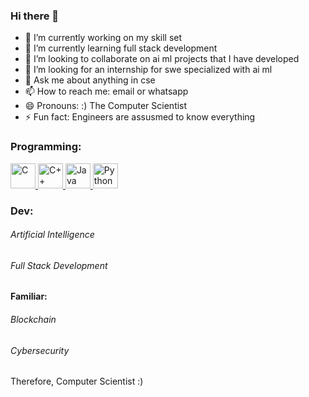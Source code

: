 ### Hi there 👋

<!--
**himanshu-hg-github/himanshu-hg-github** is a ✨ _special_ ✨ repository because its `README.md` (this file) appears on your GitHub profile.

Here are some ideas to get you started:-->

- 🔭 I’m currently working on my skill set
- 🌱 I’m currently learning full stack development
- 👯 I’m looking to collaborate on ai ml projects that I have developed
- 🤔 I’m looking for an internship for swe specialized with ai ml
- 💬 Ask me about anything in cse
- 📫 How to reach me: email or whatsapp
- 😄 Pronouns: :) The Computer Scientist
- ⚡ Fun fact: Engineers are assusmed to know everything

<h3 align="left">Programming:</h3>
<p align="left">
  <a href="#" target="_blank"> <img src="https://upload.wikimedia.org/wikipedia/commons/thumb/1/18/C_Programming_Language.svg/926px-C_Programming_Language.svg.png" alt="C" width="40" height="40"/> </a>
  <a href="#" target="_blank"> <img src="https://upload.wikimedia.org/wikipedia/commons/thumb/1/18/ISO_C%2B%2B_Logo.svg/1200px-ISO_C%2B%2B_Logo.svg.png" alt="C++" width="40" height="40"/> </a>
  <a href="#" target="_blank"> <img src="https://education.oracle.com/file/general/p-80-java.png" alt="Java" width="40" height="40"/> </a>
  <a href="#" target="_blank"> <img src="https://upload.wikimedia.org/wikipedia/commons/thumb/c/c3/Python-logo-notext.svg/640px-Python-logo-notext.svg.png" alt="Python" width="40" height="40"/> </a>
</p>

<h3 align="left">Dev:</h3>
<p align="left">
    <h6>Artificial Intelligence</h6>
    <h6>Full Stack Development</h6>
    <h4>Familiar:</h4>
    <h6>Blockchain</h6>
    <h6>Cybersecurity</h6>
    <text>Therefore, Computer Scientist :)</text>
</p>

<!-- <p align="left"> 
  <a href="https://angular.io" target="_blank">           <img src="./Images/angular.png" alt="angularjs" width="40" height="40"/> </a> 
  <a href="https://aws.amazon.com" target="_blank">       <img src="./Images/aws.png" alt="aws" width="40" height="40"/> </a> 
  <a href="https://azure.microsoft.com/en-in/" target="_blank"> <img src="./Images/azure.png" alt="azure" width="40" height="40"/> </a> 
  <a href="https://babeljs.io/" target="_blank">          <img src="./Images/babel.png" alt="babel" width="40" height="40"/> </a> 
  <a href="https://getbootstrap.com" target="_blank">     <img src="./Images/bootstrap.png" alt="bootstrap" width="40" height="40"/> </a> 
  <a href="https://www.cprogramming.com/" target="_blank"> <img src="./Images/C.jpg" alt="c" width="40" height="40"/> </a> 
  <a href="https://www.chartjs.org" target="_blank">      <img src="https://www.chartjs.org/media/logo-title.svg" alt="chartjs" width="40" height="40"/> </a> 
  <a href="https://www.w3schools.com/cpp/" target="_blank"> <img src="./Images/c++.png" alt="cplusplus" width="40" height="40"/> </a> 
  <a href="https://www.w3schools.com/css/" target="_blank"> <img src="./Images/css.png" alt="css3" width="40" height="40"/> </a> 
  <a href="https://expressjs.com" target="_blank">        <img src="./Images/express.png" alt="express" width="40" height="40"/> </a> 
  <a href="https://firebase.google.com/" target="_blank"> <img src="./Images/firebase.png" alt="firebase" width="40" height="40"/> </a> 
  <a href="https://git-scm.com/" target="_blank">         <img src="./Images/git.png" alt="git" width="40" height="40"/> </a> 
  <a href="https://www.w3.org/html/" target="_blank">     <img src="./Images/html.png" alt="html5" width="40" height="40"/> </a> 
  <a href="https://developer.mozilla.org/en-US/docs/Web/JavaScript" target="_blank"> <img src="./Images/js.png" alt="javascript" width="40" height="40"/> </a> 
  <a href="https://www.linux.org/" target="_blank">       <img src="./Images/linux.png" alt="linux" width="40" height="40"/> </a> 
  <a href="https://www.mysql.com/" target="_blank">       <img src="./Images/mysql.png" alt="mysql" width="40" height="40"/> </a> 
  <a href="https://nodejs.org" target="_blank">           <img src="./Images/node.png" alt="nodejs" width="40" height="40"/> </a>  
  <a href="https://reactjs.org/" target="_blank">         <img src="./Images/react.png" alt="react" width="40" height="40"/> </a> 
  <a href="https://reactnative.dev/" target="_blank">     <img src="./Images/react.png" alt="reactnative" width="40" height="40"/> </a> 
  <a href="https://www.typescriptlang.org/" target="_blank">        <img src="./Images/ts.png" alt="typescript" width="40" height="40"/> </a> 
  <a href="https://www.adobe.com/products/xd.html" target="_blank"> <img src="./Images/adobexd.png" alt="xd" width="40" height="40"/> </a> 
</p> -->